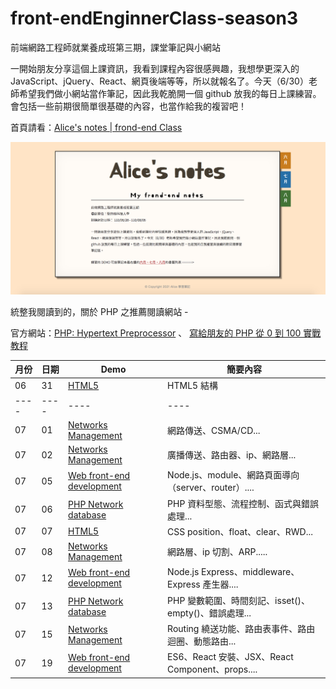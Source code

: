 # front-endEnginnerClass-season3
  前端網路工程師就業養成班第三期，課堂筆記與小網站

  一開始朋友分享這個上課資訊，我看到課程內容很感興趣，我想學更深入的 JavaScript、jQuery、React、網頁後端等等，所以就報名了。今天（6/30）老師希望我們做小網站當作筆記，因此我乾脆開一個 github 放我的每日上課練習。會包括一些前期很簡單很基礎的內容，也當作給我的複習吧！

首頁請看：[Alice's notes | frond-end Class](https://alice-nor.github.io/front-endEnginnerClass-season3/index.html)

![image](https://github.com/Alice-nor/front-endEnginnerClass-season3/blob/main/img/indexPic.png)

統整我閱讀到的，關於 PHP 之推薦閱讀網站 - 

官方網站：[PHP: Hypertext Preprocessor](https://www.php.net/) 、 [寫給朋友的 PHP 從 0 到 100 實戰教程](https://ithelp.ithome.com.tw/users/20107394/ironman/1332) 

月份 | 日期 | Demo | 簡要內容
---- |---- |---- |----
06  | 31  | [HTML5](https://alice-nor.github.io/front-endEnginnerClass-season3/0630%20-%20HTML5/index.html)   | HTML5 結構
---- |---- |---- |----
07  | 01  | [Networks Management](https://alice-nor.github.io/front-endEnginnerClass-season3/0701%20-%20Networks%20Management/index.html)    | 網路傳送、CSMA/CD...
07  | 02  | [Networks Management](https://alice-nor.github.io/front-endEnginnerClass-season3/0702%20-%20Networks%20Management/index.html)     | 廣播傳送、路由器、ip、網路層...
07  | 05  | [Web front-end development](https://alice-nor.github.io/front-endEnginnerClass-season3/0705%20-%20Web%20front-end%20development/index.html)     | Node.js、module、網路頁面導向（server、router）....
07  | 06  | [PHP Network database](https://alice-nor.github.io/front-endEnginnerClass-season3/0706%20-%20PHP%20Network%20database/index.html)     | PHP 資料型態、流程控制、函式與錯誤處理...
07  | 07  | [HTML5](https://alice-nor.github.io/front-endEnginnerClass-season3/0707%20-%20HTML5/index.html)     | CSS position、float、clear、RWD...
07  | 08  | [Networks Management](https://alice-nor.github.io/front-endEnginnerClass-season3/0707%20-%20HTML5/index.html)     | 網路層、ip 切割、ARP.....
07  | 12  | [Web front-end development](https://alice-nor.github.io/front-endEnginnerClass-season3/0712%20-%20Web%20front-end%20development/index.html)     | Node.js Express、middleware、Express 產生器.... 
07  | 13  | [PHP Network database](https://alice-nor.github.io/front-endEnginnerClass-season3/0713%20-%20PHP%20Network%20database/index.html)     | PHP 變數範圍、時間刻記、isset()、empty()、錯誤處理...
07  | 15  | [Networks Management](https://alice-nor.github.io/front-endEnginnerClass-season3/0715%20-%20Networks%20Management/index.html)     | Routing 繞送功能、路由表事件、路由迴圈、動態路由...
07  | 19  | [Web front-end development](https://alice-nor.github.io/front-endEnginnerClass-season3/0719%20-%20Web%20front-end%20development/index.html)     | ES6、React 安裝、JSX、React Component、props....

